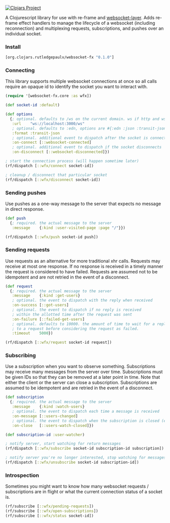 
[![Clojars Project](https://img.shields.io/clojars/v/org.clojars.rutledgepaulv/websocket-fx.svg)](https://clojars.org/org.clojars.rutledgepaulv/websocket-fx)

A Clojurescript library for use with re-frame and [websocket-layer](https://github.com/RutledgePaulV/websocket-layer). Adds
re-frame effect handlers to manage the lifecycle of a websocket (including reconnection) and multiplexing requests, 
subscriptions, and pushes over an individual socket.

### Install

```clojure
[org.clojars.rutledgepaulv/websocket-fx "0.1.0"]
```

### Connecting

This library supports multiple websocket connections at once so all calls
require an opaque id to identify the socket you want to interact with.

```clojure
(require '[websocket-fx.core :as wfx])

(def socket-id :default)

(def options 
  {; optional. defaults to /ws on the current domain. ws if http and wss if https
   :url    "ws://localhost:3000/ws"
   ; optional. defaults to :edn, options are #{:edn :json :transit-json}
   :format :transit-json
   ; optional. additional event to dispatch after the socket is connected
   :on-connect [::websocket-connected]
   ; optional. additional event to dispatch if the socket disconnects
   :on-disconnect [::websocket-disconnected]})

; start the connection process (will happen sometime later)
(rf/dispatch [::wfx/connect socket-id])

; cleanup / disconnect that particular socket
(rf/dispatch [::wfx/disconnect socket-id])
```

### Sending pushes

Use pushes as a one-way message to the server that expects no message
in direct response.

```clojure
(def push 
  {; required. the actual message to the server
   :message    {:kind :user-visited-page :page "/"}})

(rf/dispatch [::wfx/push socket-id push])
```


### Sending requests

Use requests as an alternative for more traditional xhr calls. Requests
may receive at most one response. If no response is received in a timely
manner the request is considered to have failed. Requests are assumed not
to be idempotent and are not retried in the event of a disconnect.

```clojure
(def request 
  {; required. the actual message to the server
   :message    {:kind :get-users} 
   ; optional. the event to dispatch with the reply when received
   :on-success [::got-users]
   ; optional. the event to dispatch if no reply is received 
   ; within the allotted time after the request was sent
   :on-failure [::failed-get-users]
   ; optional. defaults to 10000. the amount of time to wait for a reply
   ; to a request before considering the request as failed.
   :timeout    5000})

(rf/dispatch [::wfx/request socket-id request])
```


### Subscribing

Use a subscription when you want to observe something. Subscriptions may receive many
messages from the server over time. Subscriptions must be given IDs so that they can
be removed at a later point in time. Note that either the client or the server can close
a subscription. Subscriptions are assumed to be idempotent and are retried in the event of
a disconnect.

```clojure
(def subscription 
  {; required. the actual message to the server
   :message    {:kind :watch-users} 
   ; optional. the event to dispatch each time a message is received
   :on-message [::users-changed]
   ; optional. the event to dispatch when the subscription is closed (either by server or client)
   :on-close   [::users-watch-closed]})

(def subscription-id :user-watcher)

; notify server, start watching for return messages
(rf/dispatch [::wfx/subscribe socket-id subscription-id subscription])

; notify server you're no longer interested, stop watching for messages
(rf/dispatch [::wfx/unsubscribe socket-id subscription-id])
```

### Introspection

Sometimes you might want to know how many websocket requests / subscriptions are in flight
or what the current connection status of a socket is.

```clojure
(rf/subscribe [::wfx/pending-requests])
(rf/subscribe [::wfx/open-subscriptions])
(rf/subscribe [::wfx/status socket-id])
```

